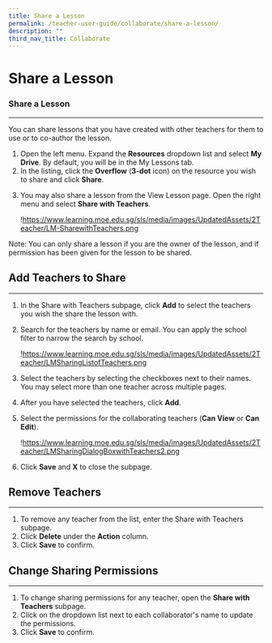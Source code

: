 ```yaml
---
title: Share a Lesson
permalink: /teacher-user-guide/collaborate/share-a-lesson/
description: ""
third_nav_title: Collaborate
---
```

<h1 id="share-a-lesson">Share a Lesson</h1>
<h3 id="-share-a-lesson-"><strong><strong>Share a Lesson</strong></strong></h3>
<hr>
<p>You can share lessons that you have created with other teachers for them to use or to co-author the lesson.</p>
<ol>
<li>Open the left menu. Expand the <strong>Resources</strong> dropdown list and select <strong>My Drive</strong>. By default, you will be in the My Lessons tab.</li>
<li>In the listing, click the <strong>Overflow</strong> (<strong>3-dot</strong> icon) on the resource you wish to share and click <strong>Share</strong>.</li>
<li><p>You may also share a lesson from the View Lesson page. Open the right menu and select <strong>Share with Teachers</strong>.</p>
<p> !<a href="https://www.learning.moe.edu.sg/sls/media/images/UpdatedAssets/2Teacher/LM-SharewithTeachers.png">https://www.learning.moe.edu.sg/sls/media/images/UpdatedAssets/2Teacher/LM-SharewithTeachers.png</a></p>
</li>
</ol>
<p>Note: You can only share a lesson if you are the owner of the lesson, and if permission has been given for the lesson to be shared.</p>
<h2 id="-add-teachers-to-share-"><strong>Add Teachers to Share</strong></h2>
<hr>
<ol>
<li>In the Share with Teachers subpage, click <strong>Add</strong> to select the teachers you wish the share the lesson with.</li>
<li><p>Search for the teachers by name or email. You can apply the school filter to narrow the search by school.</p>
<p> !<a href="https://www.learning.moe.edu.sg/sls/media/images/UpdatedAssets/2Teacher/LMSharingListofTeachers.png">https://www.learning.moe.edu.sg/sls/media/images/UpdatedAssets/2Teacher/LMSharingListofTeachers.png</a></p>
</li>
<li><p>Select the teachers by selecting the checkboxes next to their names. You may select more than one teacher across multiple pages.</p>
</li>
<li>After you have selected the teachers, click <strong>Add</strong>.</li>
<li><p>Select the permissions for the collaborating teachers (<strong>Can View</strong> or <strong>Can Edit</strong>).</p>
<p> !<a href="https://www.learning.moe.edu.sg/sls/media/images/UpdatedAssets/2Teacher/LMSharingDialogBoxwithTeachers2.png">https://www.learning.moe.edu.sg/sls/media/images/UpdatedAssets/2Teacher/LMSharingDialogBoxwithTeachers2.png</a></p>
</li>
<li><p>Click <strong>Save</strong> and <strong>X</strong> to close the subpage.</p>
</li>
</ol>
<h2 id="-remove-teachers-"><strong>Remove Teachers</strong></h2>
<hr>
<ol>
<li>To remove any teacher from the list, enter the Share with Teachers subpage.</li>
<li>Click <strong>Delete</strong> under the <strong>Action</strong> column.</li>
<li>Click <strong>Save</strong> to confirm.</li>
</ol>
<h2 id="-change-sharing-permissions-"><strong>Change Sharing Permissions</strong></h2>
<hr>
<ol>
<li>To change sharing permissions for any teacher, open the <strong>Share with Teachers</strong> subpage.</li>
<li>Click on the dropdown list next to each collaborator's name to update the permissions.</li>
<li>Click <strong>Save</strong> to confirm.</li>
</ol>
